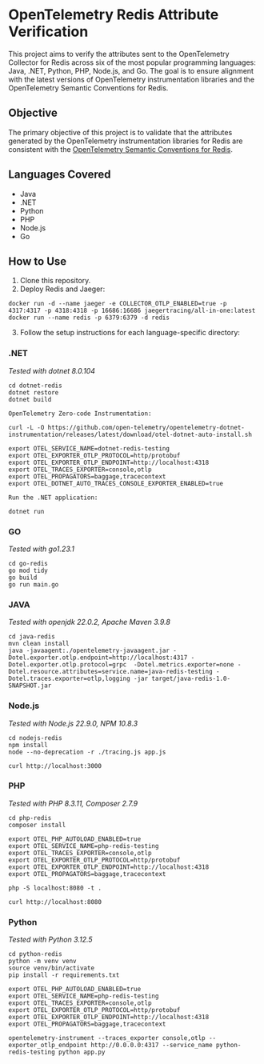 # OpenTelemetry Redis Attribute Verification

This project aims to verify the attributes sent to the OpenTelemetry Collector for Redis across six of the most popular programming languages: Java, .NET, Python, PHP, Node.js, and Go. The goal is to ensure alignment with the latest versions of OpenTelemetry instrumentation libraries and the OpenTelemetry Semantic Conventions for Redis.

## Objective

The primary objective of this project is to validate that the attributes generated by the OpenTelemetry instrumentation libraries for Redis are consistent with the [OpenTelemetry Semantic Conventions for Redis](https://opentelemetry.io/docs/specs/semconv/database/redis/).

## Languages Covered

- Java
- .NET
- Python
- PHP
- Node.js
- Go

## How to Use

1. Clone this repository.
2. Deploy Redis and Jaeger:

```
docker run -d --name jaeger -e COLLECTOR_OTLP_ENABLED=true -p 4317:4317 -p 4318:4318 -p 16686:16686 jaegertracing/all-in-one:latest
docker run --name redis -p 6379:6379 -d redis
```

3. Follow the setup instructions for each language-specific directory:

### .NET
*Tested with dotnet 8.0.104*

```
cd dotnet-redis
dotnet restore
dotnet build

OpenTelemetry Zero-code Instrumentation:

curl -L -O https://github.com/open-telemetry/opentelemetry-dotnet-instrumentation/releases/latest/download/otel-dotnet-auto-install.sh

export OTEL_SERVICE_NAME=dotnet-redis-testing
export OTEL_EXPORTER_OTLP_PROTOCOL=http/protobuf
export OTEL_EXPORTER_OTLP_ENDPOINT=http://localhost:4318
export OTEL_TRACES_EXPORTER=console,otlp
export OTEL_PROPAGATORS=baggage,tracecontext
export OTEL_DOTNET_AUTO_TRACES_CONSOLE_EXPORTER_ENABLED=true

Run the .NET application:

dotnet run
```

### GO
*Tested with go1.23.1*

```
cd go-redis
go mod tidy
go build
go run main.go
```

### JAVA
*Tested with openjdk 22.0.2, Apache Maven 3.9.8*

```
cd java-redis
mvn clean install
java -javaagent:./opentelemetry-javaagent.jar -Dotel.exporter.otlp.endpoint=http://localhost:4317 -Dotel.exporter.otlp.protocol=grpc  -Dotel.metrics.exporter=none -Dotel.resource.attributes=service.name=java-redis-testing -Dotel.traces.exporter=otlp,logging -jar target/java-redis-1.0-SNAPSHOT.jar
```

### Node.js
*Tested with Node.js 22.9.0, NPM 10.8.3*

```
cd nodejs-redis
npm install
node --no-deprecation -r ./tracing.js app.js

curl http://localhost:3000
```

### PHP
*Tested with PHP 8.3.11, Composer 2.7.9*

```
cd php-redis
composer install

export OTEL_PHP_AUTOLOAD_ENABLED=true
export OTEL_SERVICE_NAME=php-redis-testing
export OTEL_TRACES_EXPORTER=console,otlp
export OTEL_EXPORTER_OTLP_PROTOCOL=http/protobuf
export OTEL_EXPORTER_OTLP_ENDPOINT=http://localhost:4318
export OTEL_PROPAGATORS=baggage,tracecontext

php -S localhost:8080 -t .

curl http://localhost:8080
```

### Python
*Tested with Python 3.12.5*

```
cd python-redis
python -m venv venv
source venv/bin/activate
pip install -r requirements.txt

export OTEL_PHP_AUTOLOAD_ENABLED=true
export OTEL_SERVICE_NAME=php-redis-testing
export OTEL_TRACES_EXPORTER=console,otlp
export OTEL_EXPORTER_OTLP_PROTOCOL=http/protobuf
export OTEL_EXPORTER_OTLP_ENDPOINT=http://localhost:4318
export OTEL_PROPAGATORS=baggage,tracecontext

opentelemetry-instrument --traces_exporter console,otlp --exporter_otlp_endpoint http://0.0.0.0:4317 --service_name python-redis-testing python app.py
```
